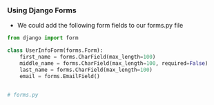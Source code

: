 ### Using Django Forms

- We could add the following form fields to our forms.py file

```python
from django import form

class UserInfoForm(forms.Form):
    first_name = forms.CharField(max_length=100)
    middle_name = forms.CharField(max_length=100, required=False)
    last_name = forms.CharField(max_length=100)
    email = forms.EmailField()


# forms.py
```


